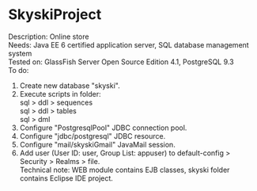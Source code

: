 SkyskiProject
=============

Description: Online store  
Needs: Java EE 6 certified application server, SQL database management system  
Tested on: GlassFish Server Open Source Edition 4.1, PostgreSQL 9.3  
To do:  
1.  Create new database "skyski".  
2.  Execute scripts in folder:  
        sql > ddl > sequences  
        sql > ddl > tables  
        sql > dml  
3.  Configure "PostgresqlPool" JDBC connection pool.  
4.  Configure "jdbc/postgresql" JDBC resource.  
5.  Configure "mail/skyskiGmail" JavaMail session.  
6.  Add user (User ID: user, Group List: appuser) to default-config > Security > Realms > file.  
Technical note: WEB module contains EJB classes, skyski folder contains Eclipse IDE project.  
